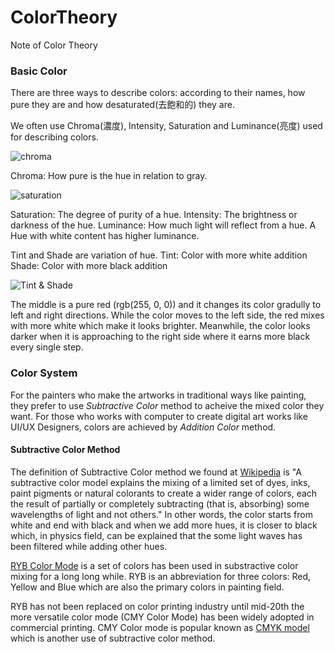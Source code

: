 # ColorTheory
Note of Color Theory

### Basic Color

There are three ways to describe colors: according to their names, how pure they are and how desaturated(去飽和的) they are. 

We often use Chroma(濃度), Intensity, Saturation and Luminance(亮度) used for describing colors.

![chroma](https://raw.githubusercontent.com/yudazilian/ColorTheory/master/src/ChromaExample-Red.png)

Chroma: How pure is the hue in relation to gray.

![saturation](https://raw.githubusercontent.com/yudazilian/ColorTheory/master/src/SaturationExample-Red.png)

Saturation: The degree of purity of a hue.
Intensity: The brightness or darkness of the hue.
Luminance: How much light will reflect from a hue. A Hue with white content has higher luminance.

Tint and Shade are variation of hue.
Tint: Color with more white addition
Shade: Color with more black addition

![Tint & Shade](https://raw.githubusercontent.com/yudazilian/ColorTheory/master/src/TintShadeExample-red.png)

The middle is a pure red (rgb(255, 0, 0)) and it changes its color gradully to left and right directions.
While the color moves to the left side, the red mixes with more white which make it looks brighter.
Meanwhile, the color looks darker when it is approaching to the right side where it earns more black every single step.

### Color System

For the painters who make the artworks in traditional ways like painting, they prefer to use *Subtractive Color* method to acheive the mixed color they want. For those who works with computer to create digital art works like UI/UX Designers, colors are achieved by *Addition Color* method.

#### Subtractive Color Method

The definition of Subtractive Color method we found at [Wikipedia](https://en.wikipedia.org/wiki/Subtractive_color) is "A subtractive color model explains the mixing of a limited set of dyes, inks, paint pigments or natural colorants to create a wider range of colors, each the result of partially or completely subtracting (that is, absorbing) some wavelengths of light and not others." In other words, the color starts from white and end with black and when we add more hues, it is closer to black which, in physics field, can be explained that the some light waves has been filtered while adding other hues.

[RYB Color Mode](https://en.wikipedia.org/wiki/RYB_color_model) is a set of colors has been used in substractive color mixing for a long long while. RYB is an abbreviation for three colors: Red, Yellow and Blue which are also the primary colors in painting field.

RYB has not been replaced on color printing industry until mid-20th the more versatile color mode (CMY Color Mode) has been widely adopted in commercial printing. CMY Color mode is popular known as [CMYK model](https://en.wikipedia.org/wiki/CMYK_color_model) which is another use of subtractive color method. 




